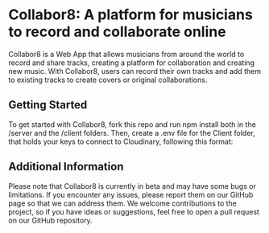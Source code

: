 # Collabor8: A platform for musicians to record and collaborate online

Collabor8 is a Web App that allows musicians from around the world to record and share tracks, creating a platform for collaboration and creating new music. With Collabor8, users can record their own tracks and add them to existing tracks to create covers or original collaborations.

## Getting Started

To get started with Collabor8, fork this repo and run npm install both in the /server and the /client folders.
Then, create a .env file for the Client folder, that holds your keys to connect to Cloudinary, following this format:

## Additional Information

Please note that Collabor8 is currently in beta and may have some bugs or limitations. If you encounter any issues, please report them on our GitHub page so that we can address them. We welcome contributions to the project, so if you have ideas or suggestions, feel free to open a pull request on our GitHub repository.
